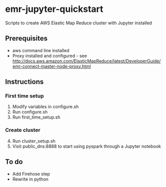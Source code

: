 # emr-jupyter-quickstart
Scripts to create AWS Elastic Map Reduce cluster with Jupyter installed

## Prerequisites

- aws command line installed
- Proxy installed and configured - see http://docs.aws.amazon.com/ElasticMapReduce/latest/DeveloperGuide/emr-connect-master-node-proxy.html


## Instructions

### First time setup
1. Modify variables in configure.sh
2. Run configure.sh
3. Run first_time_setup.sh

### Create cluster
4. Run cluster_setup.sh
5. Visit public_dns:8888 to start using pyspark through a Jupyter notebook

## To do

- Add Firehose step
- Rewrite in python
